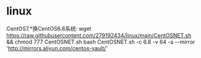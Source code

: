 # linux
CentOS7.*换CentOS6.8系统: 
wget https://raw.githubusercontent.com/279192434/linux/main/CentOSNET.sh && chmod 777 CentOSNET.sh
bash CentOSNET.sh -c 6.8 -v 64 -a --mirror 'http://mirrors.aliyun.com/centos-vault/'
